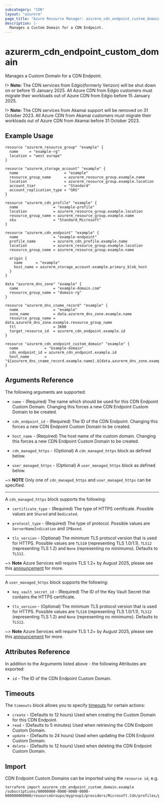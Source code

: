 ```yaml
---
subcategory: "CDN"
layout: "azurerm"
page_title: "Azure Resource Manager: azurerm_cdn_endpoint_custom_domain"
description: |-
  Manages a Custom Domain for a CDN Endpoint.
---
```


# azurerm_cdn_endpoint_custom_domain

Manages a Custom Domain for a CDN Endpoint.

!> **Note:** The CDN services from Edgio(formerly Verizon) will be shut down on or before 15 January 2025. All Azure CDN from Edgio customers must migrate their workloads out of Azure CDN from Edgio before 15 January 2025.

!> **Note:** The CDN services from Akamai support will be removed on 31 October 2023. All Azure CDN from Akamai customers must migrate their workloads out of Azure CDN from Akamai before 31 October 2023.

## Example Usage

```hcl
resource "azurerm_resource_group" "example" {
  name     = "example-rg"
  location = "west europe"
}

resource "azurerm_storage_account" "example" {
  name                     = "example"
  resource_group_name      = azurerm_resource_group.example.name
  location                 = azurerm_resource_group.example.location
  account_tier             = "Standard"
  account_replication_type = "GRS"
}

resource "azurerm_cdn_profile" "example" {
  name                = "example-profile"
  location            = azurerm_resource_group.example.location
  resource_group_name = azurerm_resource_group.example.name
  sku                 = "Standard_Microsoft"
}

resource "azurerm_cdn_endpoint" "example" {
  name                = "example-endpoint"
  profile_name        = azurerm_cdn_profile.example.name
  location            = azurerm_resource_group.example.location
  resource_group_name = azurerm_resource_group.example.name

  origin {
    name      = "example"
    host_name = azurerm_storage_account.example.primary_blob_host
  }
}

data "azurerm_dns_zone" "example" {
  name                = "example-domain.com"
  resource_group_name = "domain-rg"
}

resource "azurerm_dns_cname_record" "example" {
  name                = "example"
  zone_name           = data.azurerm_dns_zone.example.name
  resource_group_name = data.azurerm_dns_zone.example.resource_group_name
  ttl                 = 3600
  target_resource_id  = azurerm_cdn_endpoint.example.id
}

resource "azurerm_cdn_endpoint_custom_domain" "example" {
  name            = "example-domain"
  cdn_endpoint_id = azurerm_cdn_endpoint.example.id
  host_name       = "${azurerm_dns_cname_record.example.name}.${data.azurerm_dns_zone.example.name}"
}
```

## Arguments Reference

The following arguments are supported:

* `name` - (Required) The name which should be used for this CDN Endpoint Custom Domain. Changing this forces a new CDN Endpoint Custom Domain to be created.

* `cdn_endpoint_id` - (Required) The ID of the CDN Endpoint. Changing this forces a new CDN Endpoint Custom Domain to be created.

* `host_name` - (Required) The host name of the custom domain. Changing this forces a new CDN Endpoint Custom Domain to be created.

* `cdn_managed_https` - (Optional) A `cdn_managed_https` block as defined below.

* `user_managed_https` - (Optional) A `user_managed_https` block as defined below.

~> **NOTE** Only one of `cdn_managed_https` and `user_managed_https` can be specified.

---

A `cdn_managed_https` block supports the following:

* `certificate_type` - (Required) The type of HTTPS certificate. Possible values are `Shared` and `Dedicated`.

* `protocol_type` - (Required) The type of protocol. Possible values are `ServerNameIndication` and `IPBased`.

* `tls_version` - (Optional) The minimum TLS protocol version that is used for HTTPS. Possible values are `TLS10` (representing TLS 1.0/1.1), `TLS12` (representing TLS 1.2) and `None` (representing no minimums). Defaults to `TLS12`.

~> **Note** Azure Services will require TLS 1.2+ by August 2025, please see this [announcement](https://azure.microsoft.com/en-us/updates/v2/update-retirement-tls1-0-tls1-1-versions-azure-services/) for more.

---

A `user_managed_https` block supports the following:

* `key_vault_secret_id` - (Required) The ID of the Key Vault Secret that contains the HTTPS certificate.

* `tls_version` - (Optional) The minimum TLS protocol version that is used for HTTPS. Possible values are `TLS10` (representing TLS 1.0/1.1), `TLS12` (representing TLS 1.2) and `None` (representing no minimums). Defaults to `TLS12`.

~> **Note** Azure Services will require TLS 1.2+ by August 2025, please see this [announcement](https://azure.microsoft.com/en-us/updates/v2/update-retirement-tls1-0-tls1-1-versions-azure-services/) for more.

## Attributes Reference

In addition to the Arguments listed above - the following Attributes are exported:

* `id` - The ID of the CDN Endpoint Custom Domain.

## Timeouts

The `timeouts` block allows you to
specify [timeouts](https://www.terraform.io/language/resources/syntax#operation-timeouts) for certain actions:

* `create` - (Defaults to 12 hours) Used when creating the Custom Domain for this CDN Endpoint.
* `read` - (Defaults to 5 minutes) Used when retrieving the CDN Endpoint Custom Domain.
* `update` - (Defaults to 24 hours) Used when updating the CDN Endpoint Custom Domain.
* `delete` - (Defaults to 12 hours) Used when deleting the CDN Endpoint Custom Domain.

## Import

CDN Endpoint Custom Domains can be imported using the `resource id`, e.g.

```shell
terraform import azurerm_cdn_endpoint_custom_domain.example /subscriptions/00000000-0000-0000-0000-000000000000/resourceGroups/mygroup1/providers/Microsoft.Cdn/profiles/profile1/endpoints/endpoint1/customDomains/domain1
```
